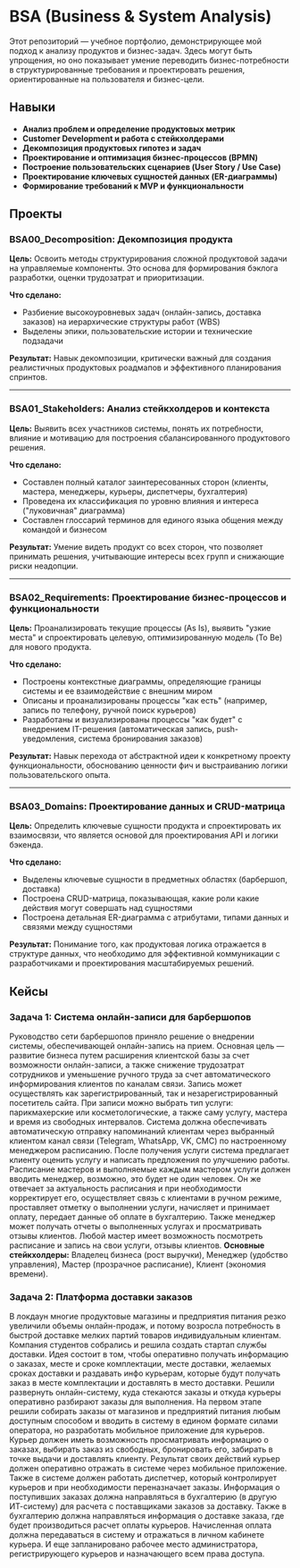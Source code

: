# BSA (Business & System Analysis)

Этот репозиторий — учебное портфолио, демонстрирующее мой подход к анализу продуктов и бизнес-задач. Здесь могут быть упрощения, но оно показывает умение переводить бизнес-потребности в структурированные требования и проектировать решения, ориентированные на пользователя и бизнес-цели.

## Навыки

* **Анализ проблем и определение продуктовых метрик**
* **Customer Development и работа с стейкхолдерами**
* **Декомпозиция продуктовых гипотез и задач**
* **Проектирование и оптимизация бизнес-процессов (BPMN)**
* **Построение пользовательских сценариев (User Story / Use Case)**
* **Проектирование ключевых сущностей данных (ER-диаграммы)**
* **Формирование требований к MVP и функциональности**

## Проекты

### BSA00_Decomposition: Декомпозиция продукта

**Цель:** Освоить методы структурирования сложной продуктовой задачи на управляемые компоненты. Это основа для формирования бэклога разработки, оценки трудозатрат и приоритизации.

**Что сделано:**
- Разбиение высокоуровневых задач (онлайн-запись, доставка заказов) на иерархические структуры работ (WBS)
- Выделены эпики, пользовательские истории и технические подзадачи

**Результат:** Навык декомпозиции, критически важный для создания реалистичных продуктовых роадмапов и эффективного планирования спринтов.

---

### BSA01_Stakeholders: Анализ стейкхолдеров и контекста

**Цель:** Выявить всех участников системы, понять их потребности, влияние и мотивацию для построения сбалансированного продуктового решения.

**Что сделано:**
- Составлен полный каталог заинтересованных сторон (клиенты, мастера, менеджеры, курьеры, диспетчеры, бухгалтерия)
- Проведена их классификация по уровню влияния и интереса ("луковичная" диаграмма)
- Составлен глоссарий терминов для единого языка общения между командой и бизнесом

**Результат:** Умение видеть продукт со всех сторон, что позволяет принимать решения, учитывающие интересы всех групп и снижающие риски неадопции.

---

### BSA02_Requirements: Проектирование бизнес-процессов и функциональности

**Цель:** Проанализировать текущие процессы (As Is), выявить "узкие места" и спроектировать целевую, оптимизированную модель (To Be) для нового продукта.

**Что сделано:**
- Построены контекстные диаграммы, определяющие границы системы и ее взаимодействие с внешним миром
- Описаны и проанализированы процессы "как есть" (например, запись по телефону, ручной поиск курьеров)
- Разработаны и визуализированы процессы "как будет" с внедрением IT-решения (автоматическая запись, push-уведомления, система бронирования заказов)

**Результат:** Навык перехода от абстрактной идеи к конкретному проекту функциональности, обоснованию ценности фич и выстраиванию логики пользовательского опыта.

---

### BSA03_Domains: Проектирование данных и CRUD-матрица

**Цель:** Определить ключевые сущности продукта и спроектировать их взаимосвязи, что является основой для проектирования API и логики бэкенда.

**Что сделано:**
- Выделены ключевые сущности в предметных областях (барбершоп, доставка)
- Построена CRUD-матрица, показывающая, какие роли какие действия могут совершать над сущностями
- Построена детальная ER-диаграмма с атрибутами, типами данных и связями между сущностями

**Результат:** Понимание того, как продуктовая логика отражается в структуре данных, что необходимо для эффективной коммуникации с разработчиками и проектирования масштабируемых решений.

## Кейсы

### Задача 1: Система онлайн-записи для барбершопов

Руководство сети барбершопов приняло решение о внедрении системы, обеспечивающей онлайн-запись на прием.
Основная цель — развитие бизнеса путем расширения клиентской базы за счет возможности онлайн-записи, а также снижение трудозатрат сотрудников и уменьшение ручного труда за счет автоматического информирования клиентов по каналам связи.
Запись может осуществлять как зарегистрированный, так и незарегистрированный посетитель сайта. При записи можно выбрать тип услуги: парикмахерские или косметологические, а также саму услугу, мастера и время из свободных интервалов. Система должна обеспечивать автоматическую отправку напоминаний клиентам через выбранный клиентом канал связи (Telegram, WhatsApp, VK, СМС) по настроенному менеджером расписанию. После получения услуги система предлагает клиенту оценить услугу и написать предложения по улучшению работы.
Расписание мастеров и выполняемые каждым мастером услуги должен вводить менеджер, возможно, это будет не один человек. Он же отвечает за актуальность расписания и при необходимости корректирует его, осуществляет связь с клиентами в ручном режиме, проставляет отметку о выполнении услуги, начисляет и принимает оплату, передает данные об оплате в бухгалтерию. Также менеджер может получать отчеты о выполненных услугах и просматривать отзывы клиентов.
Любой мастер имеет возможность посмотреть расписание и запись на свои услуги, отзывы клиентов.
**Основные стейкхолдеры:** Владелец бизнеса (рост выручки), Менеджер (удобство управления), Мастер (прозрачное расписание), Клиент (экономия времени).

### Задача 2: Платформа доставки заказов

В локдаун многие продуктовые магазины и предприятия питания резко увеличили объемы онлайн-продаж, и потому возросла потребность в быстрой доставке мелких партий товаров индивидуальным клиентам.
Компания студентов собрались и решила создать стартап службы доставки.
Идея состоит в том, чтобы оперативно получать информацию о заказах, месте и сроке комплектации, месте доставки, желаемых сроках доставки и раздавать инфо курьерам, которые будут получать заказ в месте комплектации и доставлять в место доставки. Решили развернуть онлайн-систему, куда стекаются заказы и откуда курьеры оперативно разбирают заказы для выполнения. На первом этапе решили собирать заказы от магазинов и предприятий питания любым доступным способом и вводить в систему в едином формате силами оператора, но разработать мобильное приложение для курьеров.
Курьер должен иметь возможность просматривать информацию о заказах, выбирать заказ из свободных, бронировать его, забирать в точке выдачи и доставлять клиенту. Результат своих действий курьер должен оперативно отражать в системе через мобильное приложение. Также в системе должен работать диспетчер, который контролирует курьеров и при необходимости переназначает заказы. Информация о поступивших заказах должна направляться в бухгалтерию (в другую ИТ-систему) для расчета с поставщиками заказов за доставку. Также в бухгалтерию должна направляться информация о доставке заказа, где будет производиться расчет оплаты курьеров. Начисленная оплата должна передаваться в систему и отражаться в личном кабинете курьера. И еще запланировано рабочее место администратора, регистрирующего курьеров и назначающего всем права доступа.

